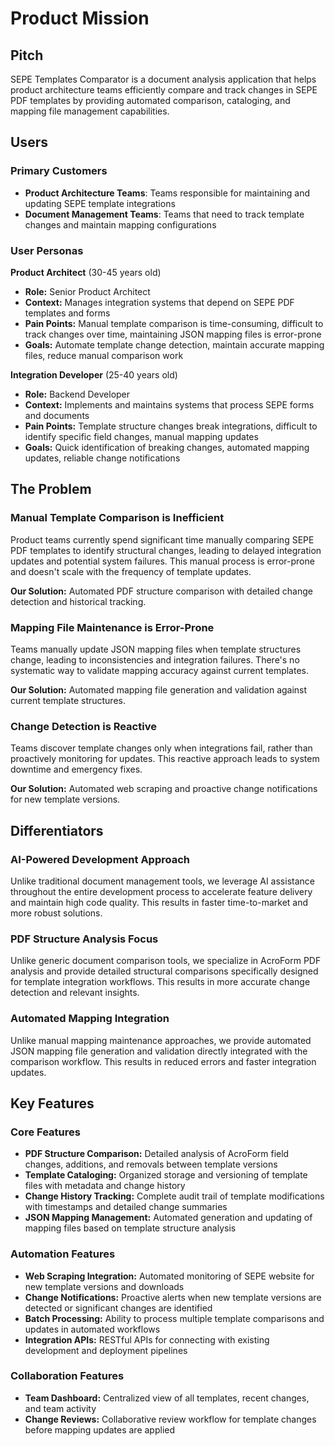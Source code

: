 # Product Mission

## Pitch

SEPE Templates Comparator is a document analysis application that helps product architecture teams efficiently compare and track changes in SEPE PDF templates by providing automated comparison, cataloging, and mapping file management capabilities.

## Users

### Primary Customers

- **Product Architecture Teams**: Teams responsible for maintaining and updating SEPE template integrations
- **Document Management Teams**: Teams that need to track template changes and maintain mapping configurations

### User Personas

**Product Architect** (30-45 years old)
- **Role:** Senior Product Architect
- **Context:** Manages integration systems that depend on SEPE PDF templates and forms
- **Pain Points:** Manual template comparison is time-consuming, difficult to track changes over time, maintaining JSON mapping files is error-prone
- **Goals:** Automate template change detection, maintain accurate mapping files, reduce manual comparison work

**Integration Developer** (25-40 years old)  
- **Role:** Backend Developer
- **Context:** Implements and maintains systems that process SEPE forms and documents
- **Pain Points:** Template structure changes break integrations, difficult to identify specific field changes, manual mapping updates
- **Goals:** Quick identification of breaking changes, automated mapping updates, reliable change notifications

## The Problem

### Manual Template Comparison is Inefficient

Product teams currently spend significant time manually comparing SEPE PDF templates to identify structural changes, leading to delayed integration updates and potential system failures. This manual process is error-prone and doesn't scale with the frequency of template updates.

**Our Solution:** Automated PDF structure comparison with detailed change detection and historical tracking.

### Mapping File Maintenance is Error-Prone

Teams manually update JSON mapping files when template structures change, leading to inconsistencies and integration failures. There's no systematic way to validate mapping accuracy against current templates.

**Our Solution:** Automated mapping file generation and validation against current template structures.

### Change Detection is Reactive

Teams discover template changes only when integrations fail, rather than proactively monitoring for updates. This reactive approach leads to system downtime and emergency fixes.

**Our Solution:** Automated web scraping and proactive change notifications for new template versions.

## Differentiators

### AI-Powered Development Approach

Unlike traditional document management tools, we leverage AI assistance throughout the entire development process to accelerate feature delivery and maintain high code quality. This results in faster time-to-market and more robust solutions.

### PDF Structure Analysis Focus

Unlike generic document comparison tools, we specialize in AcroForm PDF analysis and provide detailed structural comparisons specifically designed for template integration workflows. This results in more accurate change detection and relevant insights.

### Automated Mapping Integration

Unlike manual mapping maintenance approaches, we provide automated JSON mapping file generation and validation directly integrated with the comparison workflow. This results in reduced errors and faster integration updates.

## Key Features

### Core Features

- **PDF Structure Comparison:** Detailed analysis of AcroForm field changes, additions, and removals between template versions
- **Template Cataloging:** Organized storage and versioning of template files with metadata and change history
- **Change History Tracking:** Complete audit trail of template modifications with timestamps and detailed change summaries
- **JSON Mapping Management:** Automated generation and updating of mapping files based on template structure analysis

### Automation Features

- **Web Scraping Integration:** Automated monitoring of SEPE website for new template versions and downloads
- **Change Notifications:** Proactive alerts when new template versions are detected or significant changes are identified
- **Batch Processing:** Ability to process multiple template comparisons and updates in automated workflows
- **Integration APIs:** RESTful APIs for connecting with existing development and deployment pipelines

### Collaboration Features

- **Team Dashboard:** Centralized view of all templates, recent changes, and team activity
- **Change Reviews:** Collaborative review workflow for template changes before mapping updates are applied
